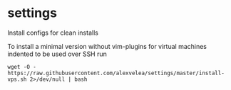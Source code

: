 # settings
Install configs for clean installs

To install a minimal version without vim-plugins for virtual machines indented to be used over SSH run 
```
wget -O - https://raw.githubusercontent.com/alexvelea/settings/master/install-vps.sh 2>/dev/null | bash
```
